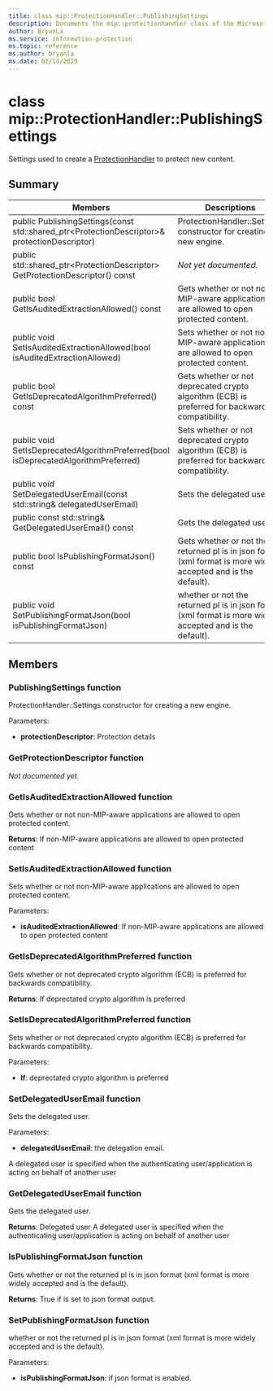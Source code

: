 ```yaml
---
title: class mip::ProtectionHandler::PublishingSettings 
description: Documents the mip::protectionhandler class of the Microsoft Information Protection (MIP) SDK.
author: BryanLa
ms.service: information-protection
ms.topic: reference
ms.author: bryanla
ms.date: 02/14/2020
---
```


# class mip::ProtectionHandler::PublishingSettings 
Settings used to create a [ProtectionHandler](undefined) to protect new content.
  
## Summary
 Members                        | Descriptions                                
--------------------------------|---------------------------------------------
public PublishingSettings(const std::shared_ptr\<ProtectionDescriptor\>& protectionDescriptor)  |  ProtectionHandler::Settings constructor for creating a new engine.
public std::shared_ptr\<ProtectionDescriptor\> GetProtectionDescriptor() const  | _Not yet documented._
public bool GetIsAuditedExtractionAllowed() const  |  Gets whether or not non-MIP-aware applications are allowed to open protected content.
public void SetIsAuditedExtractionAllowed(bool isAuditedExtractionAllowed)  |  Sets whether or not non-MIP-aware applications are allowed to open protected content.
public bool GetIsDeprecatedAlgorithmPreferred() const  |  Gets whether or not deprecated crypto algorithm (ECB) is preferred for backwards compatibility.
public void SetIsDeprecatedAlgorithmPreferred(bool isDeprecatedAlgorithmPreferred)  |  Sets whether or not deprecated crypto algorithm (ECB) is preferred for backwards compatibility.
public void SetDelegatedUserEmail(const std::string& delegatedUserEmail)  |  Sets the delegated user.
public const std::string& GetDelegatedUserEmail() const  |  Gets the delegated user.
public bool IsPublishingFormatJson() const  |  Gets whether or not the returned pl is in json format (xml format is more widely accepted and is the default).
public void SetPublishingFormatJson(bool isPublishingFormatJson)  |  whether or not the returned pl is in json format (xml format is more widely accepted and is the default).
  
## Members
  
### PublishingSettings function
ProtectionHandler::Settings constructor for creating a new engine.

Parameters:  
* **protectionDescriptor**: Protection details


  
### GetProtectionDescriptor function
_Not documented yet._

  
### GetIsAuditedExtractionAllowed function
Gets whether or not non-MIP-aware applications are allowed to open protected content.

  
**Returns**: If non-MIP-aware applications are allowed to open protected content
  
### SetIsAuditedExtractionAllowed function
Sets whether or not non-MIP-aware applications are allowed to open protected content.

Parameters:  
* **isAuditedExtractionAllowed**: If non-MIP-aware applications are allowed to open protected content


  
### GetIsDeprecatedAlgorithmPreferred function
Gets whether or not deprecated crypto algorithm (ECB) is preferred for backwards compatibility.

  
**Returns**: If deprectated crypto algorithm is preferred
  
### SetIsDeprecatedAlgorithmPreferred function
Sets whether or not deprecated crypto algorithm (ECB) is preferred for backwards compatibility.

Parameters:  
* **If**: deprectated crypto algorithm is preferred


  
### SetDelegatedUserEmail function
Sets the delegated user.

Parameters:  
* **delegatedUserEmail**: the delegation email.


A delegated user is specified when the authenticating user/application is acting on behalf of another user
  
### GetDelegatedUserEmail function
Gets the delegated user.

  
**Returns**: Delegated user
A delegated user is specified when the authenticating user/application is acting on behalf of another user
  
### IsPublishingFormatJson function
Gets whether or not the returned pl is in json format (xml format is more widely accepted and is the default).

  
**Returns**: True if is set to json format output.
  
### SetPublishingFormatJson function
whether or not the returned pl is in json format (xml format is more widely accepted and is the default).

Parameters:  
* **isPublishingFormatJson**: if json format is enabled.

